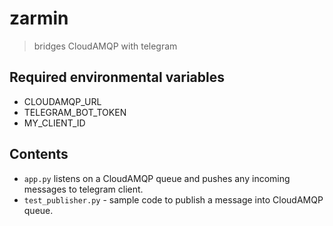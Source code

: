 # zarmin
> bridges CloudAMQP with telegram

## Required environmental variables
* CLOUDAMQP_URL
* TELEGRAM_BOT_TOKEN
* MY_CLIENT_ID

## Contents
* `app.py` listens on a CloudAMQP queue and pushes any incoming messages to telegram client.
* `test_publisher.py` - sample code to publish a message into CloudAMQP queue.
